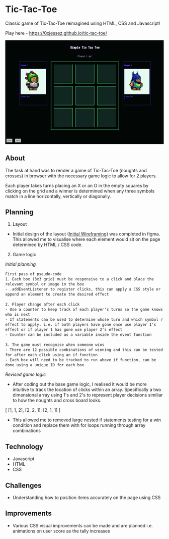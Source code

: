 # Tic-Tac-Toe
Classic game of Tic-Tac-Toe reimagined using HTML, CSS and Javascript!

Play here - https://0xjessez.github.io/tic-tac-toe/

<img src='https://github.com/0xJessez/tic-tac-toe/blob/main/Tic-Tac-Toe.png' alt='final project design' width='900px'>

## About

The task at hand was to render a game of Tic-Tac-Toe (noughts and crosses) in browser with the necessary game logic to allow for 2 players.

Each player takes turns placing an X or an O in the empty squares by clicking on the grid and a winner is determined when any three symbols match in a line horizontally, vertically or diagonally.

## Planning

1. Layout
- Initial design of the layout ([Initial Wireframing](https://github.com/0xJessez/tic-tac-toe/blob/main/Initial%20wireframing.pdf)) was completed in figma. This allowed me to visualise where each element would sit on the page determined by  HTML / CSS code.

2. Game logic  

*Initial planning*
```
First pass of pseudo-code
1. Each box (3x3 grid) must be responsive to a click and place the relevant symbol or image in the box
- .addEventListener to register clicks, this can apply a CSS style or append an element to create the desired effect

2. Player change after each click
- Use a counter to keep track of each player's turns so the game knows who is next
- If statements can be used to determine whose turn and which symbol / effect to apply. i.e. if both players have gone once use player 1's effect or if player 1 has gone use player 2's effect
- Counter can be included as a variable inside the event function

3. The game must recognise when someone wins
- There are 12 possible combinations of winning and this can be tested for after each click using an if function
- Each box will need to be tracked to run above if function, can be done using a unique ID for each box
```

*Revised game logic*
- After coding out the base game logic, I realised it would be more intuitive to track the location of clicks within an array. Specifically a two dimensional array using 1's and 2's to represent player decisions similiar to how the noughts and cross board looks.

[ [1, 1, 2],
  [2, 2, 1],
  [2, 1, 1] ]

- This allowed me to removed large nested if statements testing for a win condition and replace them with for loops running through array combinations
   
## Technology
- Javascript
- HTML
- CSS

## Challenges
- Understanding how to position items accurately on the page using CSS

## Improvements
- Various CSS visual improvements can be made and are planned i.e. animations on user score as the tally increases

